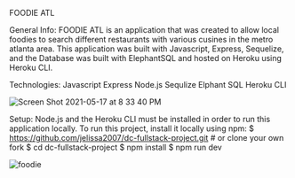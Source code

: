 FOODIE ATL

General Info:
FOODIE ATL is an application that was created to allow local foodies to search different restaurants with various cusines in the metro atlanta area. This application was built with Javascript, Express, Sequelize, and the Database was built with ElephantSQL and hosted on Heroku using Heroku CLI.

Technologies:
Javascript
Express
Node.js
Sequlize
Elphant SQL
Heroku CLI

![Screen Shot 2021-05-17 at 8 33 40 PM](https://user-images.githubusercontent.com/77135051/118572780-34bc7f00-b74f-11eb-9b5d-4bb47accc357.png)

Setup:
Node.js and the Heroku CLI must be installed in order to run this application locally.
To run this project, install it locally using npm:
$ https://github.com/jelissa2007/dc-fullstack-project.git # or clone your own fork
$ cd dc-fullstack-project
$ npm install
$ npm run dev

![foodie](https://user-images.githubusercontent.com/77135051/119242144-a6b70e80-bb29-11eb-918b-3b8acce25dd3.gif)
